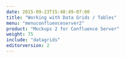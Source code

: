 ```yaml
---
date: 2015-09-23T15:48:49-07:00
title: "Working with Data Grids / Tables"
menu: "menuconfluenceserver2"
product: "Mockups 2 for Confluence Server"
weight: 75
include: "datagrids"
editorversion: 2
---
```

